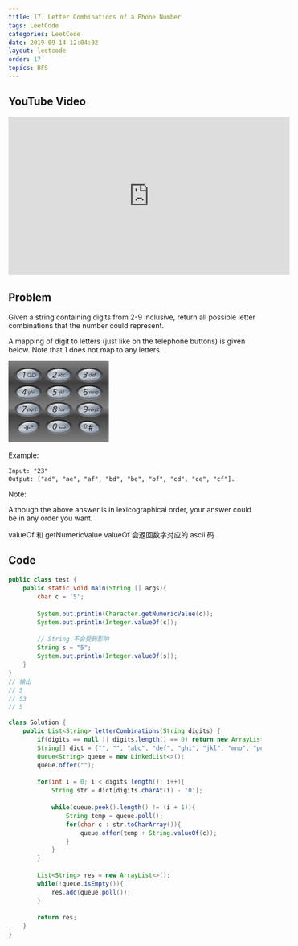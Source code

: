 ```yaml
---
title: 17. Letter Combinations of a Phone Number
tags: LeetCode
categories: LeetCode
date: 2019-09-14 12:04:02
layout: leetcode
order: 17
topics: BFS
---
```


## YouTube Video

<iframe width="560" height="315" src="https://www.youtube.com/embed/1moKZtCU2QI" frameborder="0" allow="accelerometer; autoplay; encrypted-media; gyroscope; picture-in-picture" allowfullscreen></iframe>

## Problem

Given a string containing digits from 2-9 inclusive, return all possible letter combinations that the number could represent.

A mapping of digit to letters (just like on the telephone buttons) is given below. Note that 1 does not map to any letters.

![image tooltip here](./assets/17.png)

Example:

```
Input: "23"
Output: ["ad", "ae", "af", "bd", "be", "bf", "cd", "ce", "cf"].
```

Note:

Although the above answer is in lexicographical order, your answer could be in any order you want.

valueOf 和 getNumericValue
valueOf 会返回数字对应的 ascii 码

## Code

```java
public class test {
    public static void main(String [] args){
        char c = '5';

        System.out.println(Character.getNumericValue(c));
        System.out.println(Integer.valueOf(c));

        // String 不会受到影响
        String s = "5";
        System.out.println(Integer.valueOf(s));
    }
}
// 输出
// 5
// 53
// 5
```

```java
class Solution {
    public List<String> letterCombinations(String digits) {
        if(digits == null || digits.length() == 0) return new ArrayList<>();
        String[] dict = {"", "", "abc", "def", "ghi", "jkl", "mno", "pqrs", "tuv", "wxyz"};
        Queue<String> queue = new LinkedList<>();
        queue.offer("");

        for(int i = 0; i < digits.length(); i++){
            String str = dict[digits.charAt(i) - '0'];

            while(queue.peek().length() != (i + 1)){
                String temp = queue.poll();
                for(char c : str.toCharArray()){
                    queue.offer(temp + String.valueOf(c));
                }
            }
        }

        List<String> res = new ArrayList<>();
        while(!queue.isEmpty()){
            res.add(queue.poll());
        }

        return res;
    }
}
```
